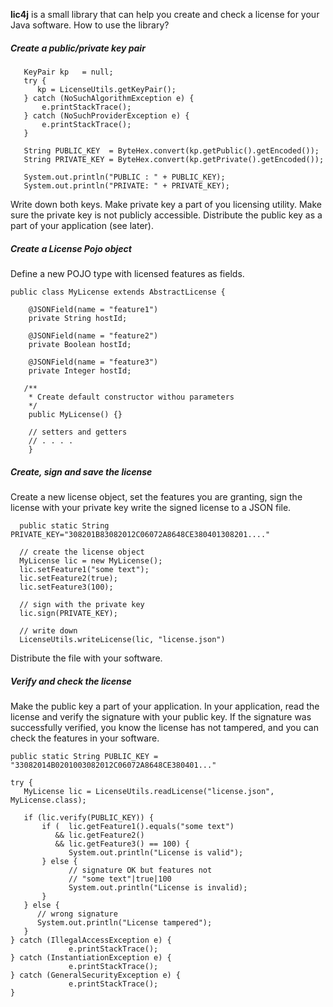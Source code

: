 **lic4j** is a small library that can help you create and check a license
for your Java software. How to use the library?

##### Create a public/private key pair

```
   KeyPair kp   = null;
   try {
      kp = LicenseUtils.getKeyPair();
   } catch (NoSuchAlgorithmException e) {
       e.printStackTrace();
   } catch (NoSuchProviderException e) {
       e.printStackTrace();
   }

   String PUBLIC_KEY  = ByteHex.convert(kp.getPublic().getEncoded());
   String PRIVATE_KEY = ByteHex.convert(kp.getPrivate().getEncoded());

   System.out.println("PUBLIC : " + PUBLIC_KEY);
   System.out.println("PRIVATE: " + PRIVATE_KEY);
```
Write down both keys. Make private key a part of you licensing utility. 
Make sure the private key is not publicly accessible. 
Distribute the public key as a part of your application (see later). 

##### Create a License Pojo object

Define a new POJO type with licensed features as fields.

```
public class MyLicense extends AbstractLicense {

    @JSONField(name = "feature1")
    private String hostId;

    @JSONField(name = "feature2")
    private Boolean hostId;

    @JSONField(name = "feature3")
    private Integer hostId;

   /**
    * Create default constructor withou parameters
    */
    public MyLicense() {}
    
    // setters and getters
    // . . . .
    }
```


##### Create, sign and save the license

Create a new license object, set the features you are granting, sign
the license with your private key write the signed license to a JSON file. 
 

```
  public static String PRIVATE_KEY="308201B83082012C06072A8648CE380401308201...."

  // create the license object
  MyLicense lic = new MyLicense();
  lic.setFeature1("some text");
  lic.setFeature2(true);
  lic.setFeature3(100);
 
  // sign with the private key
  lic.sign(PRIVATE_KEY);
 
  // write down
  LicenseUtils.writeLicense(lic, "license.json")
```

Distribute the file with your software.

##### Verify and check the license

Make the public key a part of your application. In your application, 
read the license and verify the signature with your public key. 
If the signature was successfully verified, you know the license 
has not tampered, and you can check the features in your software. 

```
public static String PUBLIC_KEY = "33082014B0201003082012C06072A8648CE380401..."

try {
   MyLicense lic = LicenseUtils.readLicense("license.json", MyLicense.class);
 
   if (lic.verify(PUBLIC_KEY)) {
       if (  lic.getFeature1().equals("some text") 
          && lic.getFeature2()
          && lic.getFeature3() == 100) {
             System.out.println("License is valid");
       } else {
             // signature OK but features not
             // "some text"|true|100
             System.out.println("License is invalid);
       }
   } else {
      // wrong signature
      System.out.println("License tampered");
   }
} catch (IllegalAccessException e) {
             e.printStackTrace();
} catch (InstantiationException e) {
             e.printStackTrace();
} catch (GeneralSecurityException e) {
             e.printStackTrace();
}
```